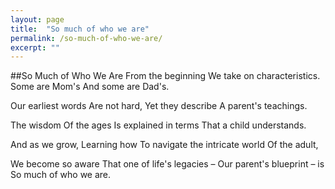 ```yaml
---
layout: page
title:  "So much of who we are"
permalink: /so-much-of-who-we-are/
excerpt: ""
---
```


##So Much of Who We Are
From the beginning
We take on characteristics.
Some are Mom's
And some are Dad's.

Our earliest words
Are not hard,
Yet they describe
A parent's teachings.

The wisdom
Of the ages
Is explained in terms
That a child understands.

And as we grow,
Learning how
To navigate the intricate world
Of the adult,

We become so aware
That one of life's legacies –
Our parent's blueprint – is
So much of who we are.

